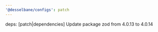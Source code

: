 ```yaml
---
'@desselbane/configs': patch
---
```


deps: [patch|dependencies] Update package zod from 4.0.13 to 4.0.14
